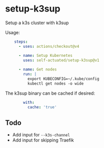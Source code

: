 # setup-k3sup

Setup a k3s cluster with k3sup

Usage:

```yaml
    steps:
      - uses: actions/checkout@v4

      - name: Setup Kubernetes
        uses: self-actuated/setup-k3sup@v1
          
      - name: Get nodes
        run: |
          export KUBECONFIG=~/.kube/config
          kubectl get nodes -o wide
```

The k3sup binary can be cached if desired:

```yaml
        with:
          cache: 'true'
```

## Todo

* Add input for `--k3s-channel`
* Add input for skipping Traefik

